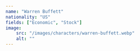 ```yaml
---
name: "Warren Buffett"
nationality: "US"
fields: ["Economic", "Stock"]
image: 
    src: "/images/characters/warren-buffett.webp"
    alt: ""
---
```


